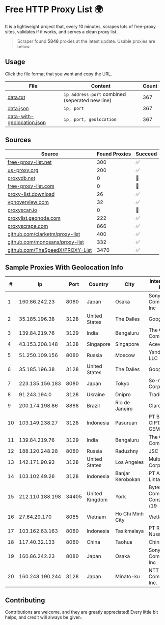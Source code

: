 
# Free HTTP Proxy List 🌍

It is a lightweight project that, every 10 minutes, scrapes lots of free-proxy sites, validates if it works, and serves a clean proxy list.


> Scraper found **5848** proxies at the latest update. Usable proxies are below.

## Usage

Click the file format that you want and copy the URL.


|File|Content|Count|
|----|-------|-----|
|[data.txt](https://raw.githubusercontent.com/themiralay/Proxy-List-World/master/data.txt)|`ip_address:port` combined (seperated new line)|367|
|[data.json](https://raw.githubusercontent.com/themiralay/Proxy-List-World/master/data.json)|`ip, port`|367|
|[data-with-geolocation.json](https://raw.githubusercontent.com/themiralay/Proxy-List-World/master/data-with-geolocation.json)|`ip, port, geolocation`|367|

## Sources

|Source|Found Proxies|Succeed|
|------|-------------|-------|
|[free-proxy-list.net](https://free-proxy-list.net)|300|✅|
|[us-proxy.org](https://www.us-proxy.org)|200|✅|
|[proxydb.net](http://proxydb.net)|0|🚫|
|[free-proxy-list.com](https://free-proxy-list.com/?page=&port=&type%5B%5D=http&type%5B%5D=https&up_time=0&search=Search)|0|🚫|
|[proxy-list.download](https://www.proxy-list.download/HTTP)|26|✅|
|[vpnoverview.com](https://vpnoverview.com/privacy/anonymous-browsing/free-proxy-servers)|32|✅|
|[proxyscan.io](https://www.proxyscan.io)|0|🚫|
|[proxylist.geonode.com](https://proxylist.geonode.com/api/proxy-list?limit=300&page=1&sort_by=lastChecked&sort_type=desc&protocols=http,https)|222|✅|
|[proxyscrape.com](https://api.proxyscrape.com/v2/?request=displayproxies&protocol=http&timeout=10000&country=all&ssl=all&anonymity=all)|866|✅|
|[github.com/clarketm/proxy-list](https://raw.githubusercontent.com/clarketm/proxy-list/master/proxy-list-raw.txt)|400|✅|
|[github.com/monosans/proxy-list](https://raw.githubusercontent.com/monosans/proxy-list/main/proxies/http.txt)|332|✅|
|[github.com/TheSpeedX/PROXY-List](https://raw.githubusercontent.com/TheSpeedX/PROXY-List/master/http.txt)|3470|✅|


## Sample Proxies With Geolocation Info

|#|Ip|Port|Country|City|Internet Service Provider|
|-|--|----|-------|----|-------------------------|
|1|160.86.242.23|8080|Japan|Osaka|Sony Network Communications Inc|
|2|35.185.196.38|3128|United States|The Dalles|Google LLC|
|3|139.84.219.76|3129|India|Bengaluru|The Constant Company, LLC|
|4|43.153.208.148|3128|Singapore|Singapore|Aceville Pte.ltd|
|5|51.250.109.156|8080|Russia|Moscow|Yandex.Cloud LLC|
|6|35.185.196.38|3128|United States|The Dalles|Google LLC|
|7|223.135.156.183|8080|Japan|Tokyo|So-net Corporation|
|8|91.243.194.0|3128|Ukraine|Dnipro|Traditional LLC|
|9|200.174.198.86|8888|Brazil|Rio de Janeiro|Claro S.A|
|10|103.149.238.27|3128|Indonesia|Pasuruan|PT BITNIAGA CIPTA GEMILANG|
|11|139.84.219.76|3129|India|Bengaluru|The Constant Company, LLC|
|12|188.120.248.28|8080|Russia|Raduzhny|JSC IOT|
|13|142.171.90.93|3128|United States|Los Angeles|Multacom Corporation|
|14|103.102.49.26|3128|Indonesia|Banjar Kerobokan|PT Aplikanusa Lintasarta|
|15|212.110.188.198|34405|United Kingdom|York|Bytemark Computer Consulting Ltd /19|
|16|27.64.29.170|8085|Vietnam|Ho Chi Minh City|Viettel Group|
|17|103.162.63.163|8080|Indonesia|Tasikmalaya|PT Ring Media Nusantara|
|18|117.40.32.133|8080|China|Taohua|Chinanet|
|19|160.86.242.23|8080|Japan|Osaka|Sony Network Communications Inc|
|20|160.248.190.244|3128|Japan|Minato-ku|NTT PC Communications, Inc.|



## Contributing

Contributions are welcome, and they are greatly appreciated! Every
little bit helps, and credit will always be given.

